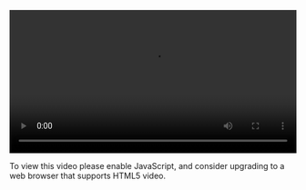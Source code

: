 <video controls="" style="width: 100%; display: block;"><source src="http://o86bpj665.bkt.clouddn.com/bianguaishou/8-1-text.mp4" type="video/mp4"><p>To view this video please enable JavaScript, and consider upgrading to a web browser that supports HTML5 video.</p></video>
